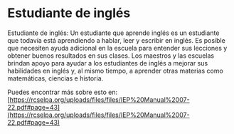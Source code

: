 # Estudiante de inglés
Estudiante de inglés: Un estudiante que aprende inglés es un estudiante que todavía está aprendiendo a hablar, leer y escribir en inglés. Es posible que necesiten ayuda adicional en la escuela para entender sus lecciones y obtener buenos resultados en sus clases. Los maestros y las escuelas brindan apoyo para ayudar a los estudiantes de inglés a mejorar sus habilidades en inglés y, al mismo tiempo, a aprender otras materias como matemáticas, ciencias e historia.

Puedes encontrar más sobre esto en: [https://rcselpa.org/uploads/files/files/IEP%20Manual%2007-22.pdf#page=43](https://rcselpa.org/uploads/files/files/IEP%20Manual%2007-22.pdf#page=43)
